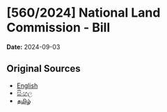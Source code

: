 # [560/2024] National Land Commission - Bill

**Date:** 2024-09-03

## Original Sources

- [English](https://documents.gov.lk/view/bills/2024/9/560-2024_E.pdf)
- [සිංහල](https://documents.gov.lk/view/bills/2024/9/560-2024_S.pdf)
- [தமிழ்](https://documents.gov.lk/view/bills/2024/9/560-2024_T.pdf)
